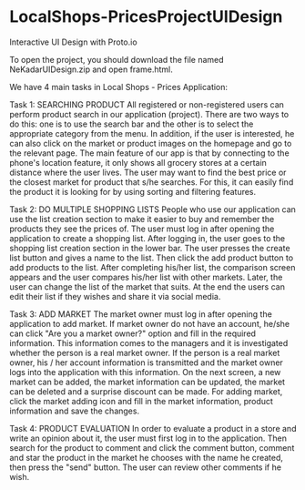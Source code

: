 # LocalShops-PricesProjectUIDesign
Interactive UI Design with Proto.io

To open the project, you should download the file named NeKadarUIDesign.zip and open frame.html.

We have 4 main tasks in Local Shops - Prices Application:

Task 1: SEARCHING PRODUCT
All registered or non-registered users can perform product search in our application (project). There are two ways to do this: one is to use the search bar and the other is to select the appropriate category from the menu. In addition, if the user is interested, he can also click on the market or product images on the homepage and go to the relevant page. The main feature of our app is that by connecting to the phone's location feature, it only shows all grocery stores at a certain distance where the user lives. The user may want to find the best price or the closest market for product that s/he searches. For this, it can easily find the product it is looking for by using sorting and filtering features.

Task 2: DO MULTIPLE SHOPPING LISTS
People who use our application can use the list creation section to make it easier to buy and remember the products they see the prices of. The user must log in after opening the application to create a shopping list. After logging in, the user goes to the shopping list creation section in the lower bar. The user presses the create list button and gives a name to the list. Then click the add product button to add products to the list. After completing his/her list, the comparison screen appears and the user compares his/her list with other markets. Later, the user can change the list of the market that suits. At the end the users can edit their list if they wishes and share it via social media.

Task 3: ADD MARKET
The market owner must log in after opening the application to add market. If market owner do not have an account, he/she can click "Are you a market owner?" option and fill in the required information. This information comes to the managers and it is investigated whether the person is a real market owner. If the person is a real market owner, his / her account information is transmitted and the market owner logs into the application with this information. On the next screen, a new market can be added, the market information can be updated, the market can be deleted and a surprise discount can be made. For adding market, click the market adding icon and fill in the market information, product information and save the changes.

Task 4: PRODUCT EVALUATION
In order to evaluate a product in a store and write an opinion about it, the user must first log in to the application. Then search for the product to comment and click the comment button, comment and star the product in the market he chooses with the name he created, then press the "send" button. The user can review other comments if he wish.
